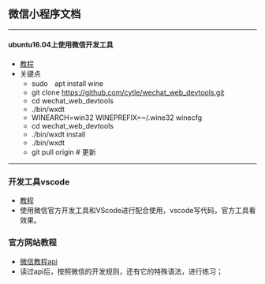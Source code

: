 ## 微信小程序文档
***
#### ubuntu16.04上使用微信开发工具
  - [教程](https://www.jianshu.com/p/fe6ef14b02a3)
  - 关键点
    - sudo　apt install wine
    - git clone https://github.com/cytle/wechat_web_devtools.git
    - cd wechat_web_devtools
    - ./bin/wxdt
    - WINEARCH=win32 WINEPREFIX=~/.wine32 winecfg
    - cd wechat_web_devtools
    - ./bin/wxdt install
    - ./bin/wxdt
    - git pull origin # 更新
    
 ***
 ### 开发工具vscode
   - [教程](http://blog.hszofficial.site/blog/2018/02/23/Vscode%E9%85%8D%E7%BD%AE/)
   - 使用微信官方开发工具和VScode进行配合使用，vscode写代码，官方工具看效果。
### 官方网站教程
  - [微信教程api](https://developers.weixin.qq.com/miniprogram/dev/quickstart/basic/file.html)
  - 读过api后，按照微信的开发规则，还有它的特殊语法，进行练习；
